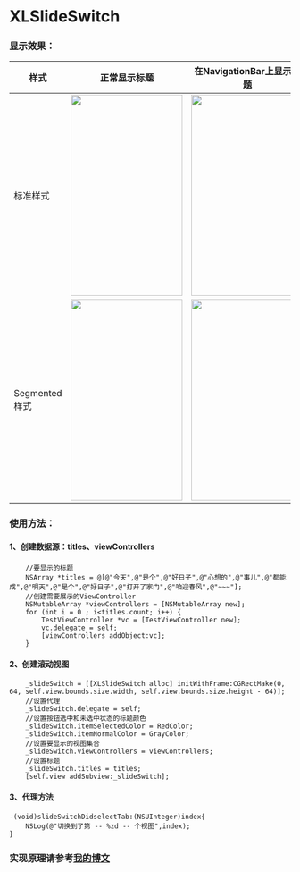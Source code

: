 # XLSlideSwitch

### 显示效果：

| 样式 | 正常显示标题 | 在NavigationBar上显示标题 |
| ---- | ---- | --- |
|标准样式| <img src="https://github.com/mengxianliang/XLSlideSwitch/blob/master/GIF/1-1.gif" width=200 height=360 /> | <img src="https://github.com/mengxianliang/XLSlideSwitch/blob/master/GIF/2-1.gif" width=200 height=360 /> |
|Segmented样式| <img src="https://github.com/mengxianliang/XLSlideSwitch/blob/master/GIF/1-3.gif" width=200 height=360 /> | <img src="https://github.com/mengxianliang/XLSlideSwitch/blob/master/GIF/2-2.gif" width=200 height=360 /> |


### 使用方法：

#### 1、创建数据源：titles、viewControllers

```objc
    //要显示的标题
    NSArray *titles = @[@"今天",@"是个",@"好日子",@"心想的",@"事儿",@"都能成",@"明天",@"是个",@"好日子",@"打开了家门",@"咱迎春风",@"~~~"];
    //创建需要展示的ViewController
    NSMutableArray *viewControllers = [NSMutableArray new];
    for (int i = 0 ; i<titles.count; i++) {
        TestViewController *vc = [TestViewController new];
        vc.delegate = self;
        [viewControllers addObject:vc];
    }
```

#### 2、创建滚动视图

```objc
    _slideSwitch = [[XLSlideSwitch alloc] initWithFrame:CGRectMake(0, 64, self.view.bounds.size.width, self.view.bounds.size.height - 64)];
    //设置代理
    _slideSwitch.delegate = self;
    //设置按钮选中和未选中状态的标题颜色
    _slideSwitch.itemSelectedColor = RedColor;
    _slideSwitch.itemNormalColor = GrayColor;
    //设置要显示的视图集合
    _slideSwitch.viewControllers = viewControllers;
    //设置标题
    _slideSwitch.titles = titles;
    [self.view addSubview:_slideSwitch];
```

#### 3、代理方法


```objc
-(void)slideSwitchDidselectTab:(NSUInteger)index{
    NSLog(@"切换到了第 -- %zd -- 个视图",index);
}
```

### 实现原理请参考[我的博文](http://blog.csdn.net/u013282507/article/details/54022276)

